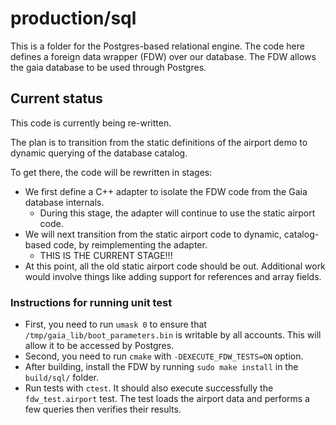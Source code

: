 # production/sql
This is a folder for the Postgres-based relational engine. The code here defines a foreign data wrapper (FDW) over our database. The FDW allows the gaia database to be used through Postgres.

## Current status

This code is currently being re-written.

The plan is to transition from the static definitions of the airport demo to dynamic querying of the database catalog.

To get there, the code will be rewritten in stages:

* We first define a C++ adapter to isolate the FDW code from the Gaia database internals.
  * During this stage, the adapter will continue to use the static airport code.
* We will next transition from the static airport code to dynamic, catalog-based code, by reimplementing the adapter.
  * THIS IS THE CURRENT STAGE!!!
* At this point, all the old static airport code should be out. Additional work would involve things like adding support for references and array fields.

### Instructions for running unit test

* First, you need to run `umask 0` to ensure that `/tmp/gaia_lib/boot_parameters.bin` is writable by all accounts. This will allow it to be accessed by Postgres.
* Second, you need to run `cmake` with `-DEXECUTE_FDW_TESTS=ON` option.
* After building, install the FDW by running `sudo make install` in the `build/sql/` folder.
* Run tests with `ctest`. It should also execute successfully the `fdw_test.airport` test. The test loads the airport data and performs a few queries then verifies their results.
